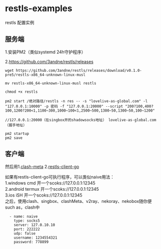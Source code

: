 # restls-examples
restls 配置实例

服务端
--------
1.安装PM2（类似systemd 24h守护程序）

2.https://github.com/3andne/restls/releases
```
wget https://github.com/3andne/restls/releases/download/v0.1.0-pre5/restls-x86_64-unknown-linux-musl

mv restls-x86_64-unknown-linux-musl restls

chmod +x restls

pm2 start /绝对路径/restls -n res -- -s "lovelive-as-global.com" -l "127.0.0.1:10000" -p 密码 -f "127.0.0.1:20000" --script "200?100,400?100,1200?200<1,1100~300,1000~100<1,2500~500,1300~50,1300~50,100~1200"

//127.0.0.1:20000（在singbox开的shadowsocks地址） lovelive-as-global.com（握手地址）

pm2 startup
pm2 save
```
客户端
--------
然后用1.[clash-meta](https://github.com/3andne/Clash.Meta#restls)  2.[restls-client-go](https://github.com/3andne/restls-client-go)

如果有restls-client-go可执行程序，可以类似naive用法：  
1.windows cmd 开一个scoks://127.0.0.1:12345  
2.android termux 开一个scoks://127.0.0.1:12345  
3.ios iSH 开一个scoks://127.0.0.1:12345  
之后，使用clash、singbox、clashMeta、v2ray、nekoray、nekobox随你便
such as，clash中
```
  - name: naive
    type: socks5 
    server: 127.0.10.10
    port: 222222
    udp: false
    username: 1234554321
    password: 778899
```
